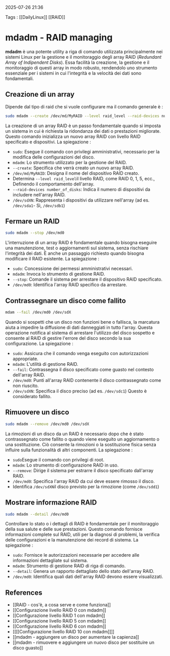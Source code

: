 2025-07-26 21:36

Tags : [[DailyLinux]] [[RAID]]

# mdadm - RAID managing

**mdadm** è una potente utility a riga di comando utilizzata principalmente nei sistemi Linux per la gestione e il monitoraggio degli array RAID (*Redundant Array of Indipendent Disks*). Essa facilità la creazione, la gestione e il monitoraggio di questi array in modo robusto, rendendolo uno strumento essenziale per i sistemi in cui l'integrità e la velocità dei dati sono fondamentali. 

## Creazione di un array
Dipende dal tipo di raid che si vuole configurare ma il comando generale è : 

```bash
sudo mdadm --create /dev/md/MyRAID --level raid_level --raid-devices number_of_disks /dev/sdXN
```

La creazione di un array RAID è un passo fondamentale quando si imposta un sistema in cui è richiesta la ridondanza dei dati o prestazioni migliorate. Questo comando inizializza un nuovo array RAID con livello RAID specificato e dispositivi.
La spiegazione :
- `sudo`: Esegue il comando con privilegi amministrativi, necessario per la modifica delle configurazioni del disco.
- `mdadm`: Lo strumento utilizzato per la gestione del RAID.
- `--create`: Specifica che verrà creato un nuovo array RAID.
- `/dev/md/MyRAID`: Designa il nome del dispositivo RAID creato.
- Determina `--level raid_level`il livello RAID, come RAID 0, 1, 5, ecc., Definendo il comportamento dell'array.
- `--raid-devices number_of_disks`: Indica il numero di dispositivi da includere nell'array RAID.
- `/dev/sdXN`: Rappresenta i dispositivi da utilizzare nell'array (ad es. `/dev/sda1`- Sì, `/dev/sdb1`)

## Fermare un RAID

```bash
sudo mdadm --stop /dev/md0
```

L'interruzione di un array RAID è fondamentale quando bisogna eseguire una manutenzione, test o aggiornamenti sul sistema, senza rischiare l'integrità dei dati. È anche un passaggio richiesto quando bisogna modificare il RAID esistente. 
La spiegazione :
- `sudo`: Concessione dei permessi amministrativi necessari.
- `mdadm`: Invoca lo strumento di gestione RAID.
- `--stop`: Comande il sistema per arrestare il dispositivo RAID specificato.
- `/dev/md0`: Identifica l'array RAID specifico da arrestare.

## Contrassegnare un disco come fallito 

```bash
mdam --fail /dev/md0 /dev/sdX
```

Quando si sospetti che un disco non funzioni bene o fallisca, la marcatura aiuta a impedire la diffusione di dati danneggiati in tutto l'array. Questa operazione notifica al sistema di arrestare l'utilizzo del disco sospetto e consente al RAID di gestire l'errore del disco secondo la sua configurazione.
La spiegazione :
- `sudo`: Assicura che il comando venga eseguito con autorizzazioni appropriate.
- `mdadm`: L'utilità di gestione RAID.
- `--fail`: Contrassegna il disco specificato come guasto nel contesto dell'array RAID.
- `/dev/md0`: Punti all'array RAID contenente il disco contrassegnato come non riuscito.
- `/dev/sdXN`: Specifica il disco preciso (ad es. `/dev/sdc1`) Questo è considerato fallito.

## Rimuovere un disco

```bash
sudo mdadm --remove /dev/md0 /dev/sdX
```

La rimozioni di un disco da un RAID è necessario dopo che è stato contrassegnato come fallito o quando viene eseguito un aggiornamento o una sostituzione. Ciò consente la rimozioni o la sostituzione fisica senza influire sulla funzionalità di altri componenti.
La spiegazione :
- `sudo`Esegue il comando con privilegi di root.
- `mdadm`: Lo strumento di configurazione RAID in uso.
- `--remove`: Dirige il sistema per estrarre il disco specificato dall'array RAID.
- `/dev/md0`: Specifica l'array RAID da cui deve essere rimosso il disco.
- Identifica `/dev/sdXN`il disco previsto per la rimozione (come `/dev/sdd1`)

## Mostrare informazione RAID

```bash
sudo mdadm --detail /dev/md0
```

Controllare lo stato o i dettagli di RAID è fondamentale per il monitoraggio della sua salute e delle sue prestazioni. Questo comando fornisce informazioni complete sul RAID, utili per la diagnosi di problemi, la verifica delle configurazioni e la manutenzione dei record di sistema.
La spiegazione :
- `sudo`: Fornisce le autorizzazioni necessarie per accedere alle informazioni dettagliate sul sistema.
- `mdadm`: Strumento di gestione RAID di riga di comando.
- `--detail`: Genera un rapporto dettagliato dello stato dell'array RAID.
- `/dev/md0`: Identifica quali dati dell'array RAID devono essere visualizzati.
## References

- [[RAID - cos'è, a cosa serve e come funziona]]
- [[Configurazione livello RAID 0 con mdadm]]
- [[Configurazione livello RAID 1 con mdadm]]
- [[Configurazione livello RAID 5 con mdadm]]
- [[Configurazione livello RAID 6 con mdadm]]
- [[[[Configurazione livello RAID 10 con mdadm]]]]
- [[mdadm - aggiungere un disco per aumentare la capienza]]
- [[mdadm - rimuovere e aggiungere un nuovo disco per sostituire un disco guasto]]